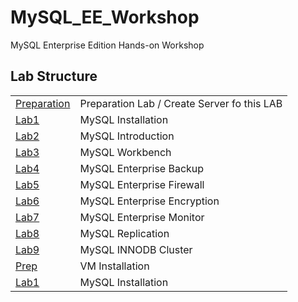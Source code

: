 # MySQL_EE_Workshop
MySQL Enterprise Edition Hands-on Workshop
## Lab Structure
|  | |
| ------------- | ------------------------------------------------------- |
| [Preparation](Started) | Preparation Lab / Create Server fo this LAB 
| [Lab1](lab1) | MySQL Installation   
| [Lab2](lab2) | MySQL Introduction  
| [Lab3](lab3) | MySQL Workbench
| [Lab4](lab4) | MySQL Enterprise Backup
| [Lab5](lab5) | MySQL Enterprise Firewall
| [Lab6](lab6) | MySQL Enterprise Encryption
| [Lab7](lab7) | MySQL Enterprise Monitor
| [Lab8](lab8) | MySQL Replication
| [Lab9](lab9) | MySQL INNODB Cluster
| [Prep](Prep) | VM Installation
| [Lab1](Lab1) | MySQL Installation
